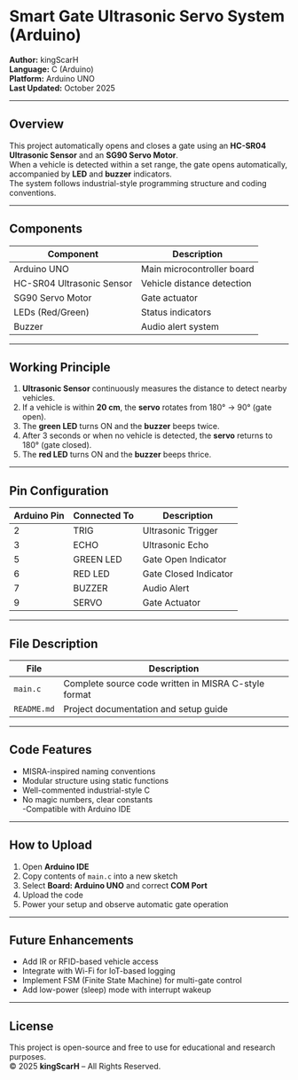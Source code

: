 #  Smart Gate Ultrasonic Servo System (Arduino)

**Author:** kingScarH  
**Language:** C (Arduino)  
**Platform:** Arduino UNO  
**Last Updated:** October 2025  

---

##  Overview
This project automatically opens and closes a gate using an **HC-SR04 Ultrasonic Sensor** and an **SG90 Servo Motor**.  
When a vehicle is detected within a set range, the gate opens automatically, accompanied by **LED** and **buzzer** indicators.  
The system follows industrial-style programming structure and coding conventions.

---

##  Components
| Component | Description |
|------------|-------------|
| Arduino UNO | Main microcontroller board |
| HC-SR04 Ultrasonic Sensor | Vehicle distance detection |
| SG90 Servo Motor | Gate actuator |
| LEDs (Red/Green) | Status indicators |
| Buzzer | Audio alert system |

---

##  Working Principle
1. **Ultrasonic Sensor** continuously measures the distance to detect nearby vehicles.  
2. If a vehicle is within **20 cm**, the **servo** rotates from 180° → 90° (gate open).  
3. The **green LED** turns ON and the **buzzer** beeps twice.  
4. After 3 seconds or when no vehicle is detected, the **servo** returns to 180° (gate closed).  
5. The **red LED** turns ON and the **buzzer** beeps thrice.

---

##  Pin Configuration

| Arduino Pin | Connected To | Description |
|--------------|--------------|--------------|
| 2 | TRIG | Ultrasonic Trigger |
| 3 | ECHO | Ultrasonic Echo |
| 5 | GREEN LED | Gate Open Indicator |
| 6 | RED LED | Gate Closed Indicator |
| 7 | BUZZER | Audio Alert |
| 9 | SERVO | Gate Actuator |

---

##  File Description

| File | Description |
|------|--------------|
| `main.c` | Complete source code written in MISRA C-style format |
| `README.md` | Project documentation and setup guide |

---

##  Code Features
- MISRA-inspired naming conventions  
- Modular structure using static functions  
- Well-commented industrial-style C  
- No magic numbers, clear constants  
 -Compatible with Arduino IDE  

---

##  How to Upload
1. Open **Arduino IDE**  
2. Copy contents of `main.c` into a new sketch  
3. Select **Board: Arduino UNO** and correct **COM Port**  
4. Upload the code  
5. Power your setup and observe automatic gate operation

---

##  Future Enhancements
- Add IR or RFID-based vehicle access  
- Integrate with Wi-Fi for IoT-based logging  
- Implement FSM (Finite State Machine) for multi-gate control  
- Add low-power (sleep) mode with interrupt wakeup  

---

##  License
This project is open-source and free to use for educational and research purposes.  
© 2025 **kingScarH** – All Rights Reserved.
